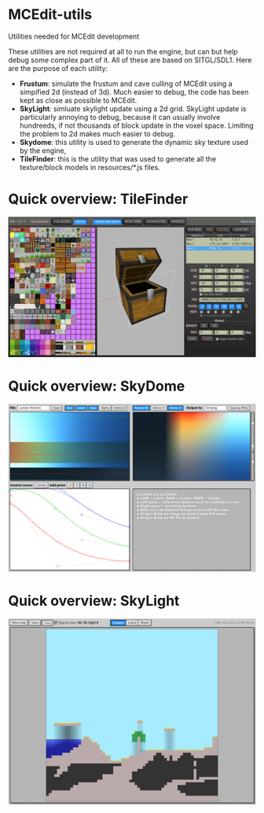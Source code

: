 # MCEdit-utils
 Utilities needed for MCEdit development

These utilities are not required at all to run the engine, but can but help debug some complex part of it.
All of these are based on SITGL/SDL1. Here are the purpose of each utility:

* **Frustum**: simulate the frustum and cave culling of MCEdit using a simpified 2d (instead of 3d). Much easier to debug, the code has been kept as close as possible to MCEdit.
* **SkyLight**: simluate skylight update using a 2d grid. SkyLight update is particularly annoying to debug, because it can usually involve hundreeds, if not thousands of block update in the voxel space. Limiting the problem to 2d makes much easier to debug.
* **Skydome**: this utility is used to generate the dynamic sky texture used by the engine,
* **TileFinder**: this is the utility that was used to generate all the texture/block models in resources/*.js files.

# Quick overview: TileFinder

![TileFinder screenshot](https://raw.githubusercontent.com/crystalcrag/WikiResources/main/TileFinder_v2.png)

# Quick overview: SkyDome

![SkyDome screenshot](https://raw.githubusercontent.com/crystalcrag/WikiResources/main/SkydomeApp.png)

# Quick overview: SkyLight

![SkyLight screenshot](https://raw.githubusercontent.com/crystalcrag/WikiResources/main/SkyLightApp.png)
